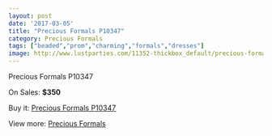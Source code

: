 ```yaml
---
layout: post
date: '2017-03-05'
title: "Precious Formals P10347"
category: Precious Formals
tags: ["beaded","prom","charming","formals","dresses"]
image: http://www.lustparties.com/11352-thickbox_default/precious-formals-p10347.jpg
---
```

Precious Formals P10347

On Sales: **$350**
<a href="https://www.lustparties.com/en/precious-formals/4075-precious-formals-p10347.html"><amp-img layout="responsive" width="600" height="600" src="//www.lustparties.com/11352-thickbox_default/precious-formals-p10347.jpg" alt="Precious Formals P10347 0" /></a>
<a href="https://www.lustparties.com/en/precious-formals/4075-precious-formals-p10347.html"><amp-img layout="responsive" width="600" height="600" src="//www.lustparties.com/11353-thickbox_default/precious-formals-p10347.jpg" alt="Precious Formals P10347 1" /></a>

Buy it: [Precious Formals P10347](https://www.lustparties.com/en/precious-formals/4075-precious-formals-p10347.html "Precious Formals P10347")

View more: [Precious Formals](https://www.lustparties.com/en/18-precious-formals "Precious Formals")